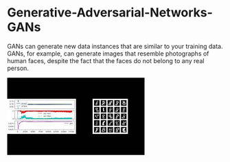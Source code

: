 # Generative-Adversarial-Networks-GANs
GANs can generate new data instances that are similar to your training data. GANs, for example, can generate images that resemble photographs of human faces, despite the fact that the faces do not belong to any real person.


[![Alt text](https://github.com/Mr-TalhaIlyas/Generative-Adversarial-Networks-GANs/blob/main/mq1.jpg)](https://www.youtube.com/watch?v=HLmQur8XEg8&ab_channel=TalhaIlyas)
